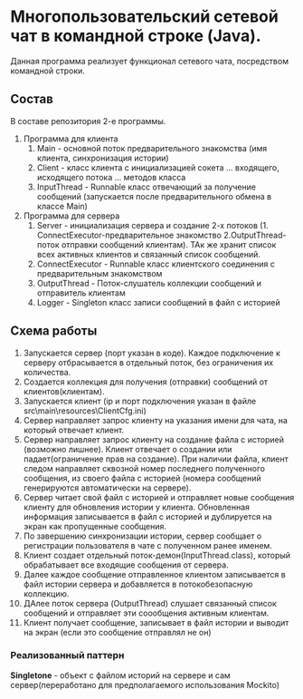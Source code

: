 # Многопользовательский сетевой чат в командной строке (Java).

Данная программа реализует функционал сетевого чата, посредством командной строки.

## Состав

В составе репозитория 2-е программы.
1. Программа для клиента
   1. Main - основной поток предварительного знакомства (имя клиента, синхронизация истории)
   2. Client - класс клиента с инициализацией сокета ... входящего, исходящего потока ... методов класса
   3. InputThread - Runnable класс отвечающий за получение сообщений (запускается после предварительного обмена в классе Main)
2. Программа для сервера
   1. Server - инициализация сервера и создание 2-х потоков (1. ConnectExecutor-предварительное знакомство 2.OutputThread-поток отправки сообщений клиентам). ТАк же хранит список всех активных клиентов и связанный список сообщений.
   2. ConnectExecutor - Runnable класс клиентского соединения с предварительным знакомством 
   3. OutputThread - Поток-слушатель коллекции сообщений и отправитель клиентам
   4. Logger - Singleton класс записи сообщений в файл с историей

## **Схема работы**

1. Запускается сервер (порт указан в коде). Каждое подключение к серверу отбрасывается в отдельный поток, без ограничения их количества.
2. Создается коллекция для получения (отправки) сообщений от клиентов(клиентам).
3. Запускается клиент (ip и порт подключения указан в файле src\main\resources\ClientCfg.ini)
4. Сервер направляет запрос клиенту на указания имени для чата, на который отвечает клиент.
5. Сервер направляет запрос клиенту на создание файла с историей (возможно лишнее). Клиент отвечает о создании или падает(ограничение прав на создание). При наличии файла, клиент следом направляет сквозной номер последнего полученного сообщения, из своего файла с историей (номера сообщений генерируются автоматически на сервере).
6. Сервер читает свой файл с историей и отправляет новые сообщения клиенту для обновления истории у клиента. Обновленная информация записывается в файл с историей и дублируется на экран как пропущенные сообщения.
7. По завершению синхронизации истории, сервер сообщает о регистрации пользователя в чате с полученном ранее именем.
8. Клиент создает отдельный поток-демон(InputThread.class), который обрабатывает все входящие сообщения от сервера.
9. Далее каждое сообщение отправленное клиентом записывается в файл истории сервера и добавляется в потокобезопасную коллекцию.
10. ДАлее поток сервера (OutputThread) слушает связанный список сообщений и отправляет эти соообщения активным клиентам.
11. Клиент получает сообщение, записывает в файл истории и выводит на экран (если это сообщение отправлял не он)

### **Реализованный паттерн**
**Singletone** - объект с файлом историй на сервере и сам сервер(переработано для предполагаемого использования Mockito)
